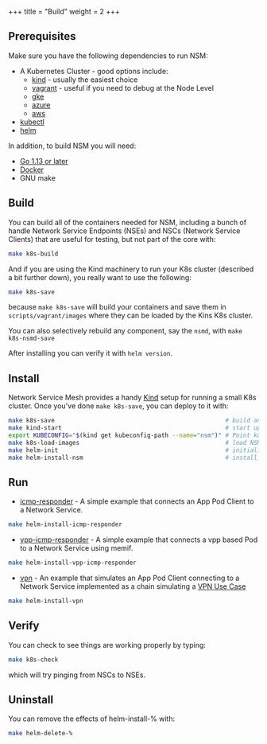 +++
title = "Build"
weight = 2
+++
## Prerequisites

Make sure you have the following dependencies to run NSM:

* A Kubernetes Cluster - good options include:
  * [kind](https://github.com/networkservicemesh/networkservicemesh/blob/master/docs/guide-kind.md) - usually the easiest choice
  * [vagrant](https://github.com/networkservicemesh/networkservicemesh/blob/master/docs/guide-vagrant.md) - useful if you need to debug at the Node Level
  * [gke](https://github.com/networkservicemesh/networkservicemesh/blob/master/docs/guide-gke.md)
  * [azure](https://github.com/networkservicemesh/networkservicemesh/blob/master/docs/guide-azure.md)
  * [aws](https://github.com/networkservicemesh/networkservicemesh/blob/master/docs/guide-aws.md)
* [kubectl](https://kubernetes.io/docs/tasks/tools/install-kubectl/)
* [helm](https://helm.sh/)

In addition, to build NSM you will need:

* [Go 1.13 or later](https://golang.org/dl/)
* [Docker](https://docs.docker.com/install/)
* GNU make

## Build

You can build all of the containers needed for NSM, including a bunch of handle Network Service Endpoints (NSEs) and NSCs (Network Service Clients) that are useful for testing, but not part of the core with:

```bash
make k8s-build
```

And if you are using the Kind machinery to run your K8s cluster (described a bit further down), you really want to use the following:

```bash
make k8s-save
```

because ```make k8s-save``` will build your containers and save them in `scripts/vagrant/images` where they can be loaded by the Kins K8s cluster.

You can also selectively rebuild any component, say the `nsmd`, with ```make k8s-nsmd-save```

After installing you can verify it with `helm version`.

## Install

Network Service Mesh provides a handy [Kind](https://github.com/kubernetes-sigs/kind) setup for running a small K8s cluster. Once you've done ```make k8s-save```, you can deploy to it with:

```bash
make k8s-save                                                # build and save the NSM docker containers
make kind-start                                              # start up an nsm cluster named kind
export KUBECONFIG="$(kind get kubeconfig-path --name="nsm")" # Point kubectl at your kind instance
make k8s-load-images                                         # load NSM docker containers into kind
make helm-init                                               # initialize helm
make helm-install-nsm                                        # install the nsm infrastructure
```

## Run
* [icmp-responder](/docs/examples/icmp-responder/) - A simple example that connects an App Pod Client to a Network Service.  
```bash
make helm-install-icmp-responder
```
* [vpp-icmp-responder](/docs/examples/vpp-icmp-responder/) - A simple example that connects a vpp based Pod to a Network Service using memif.  
```bash
make helm-install-vpp-icmp-responder
```
* [vpn](/docs/examples/vpn/) - An example that simulates an App Pod Client connecting to a Network Service implemented as a chain simulating a [VPN Use Case](https://docs.google.com/presentation/d/1Vzmhv5vc10NyAa08ny-CCbveo0_fWkDckbkCD_N0fPg/edit#slide=id.g49bd4e8739_0_12)  
```bash
make helm-install-vpn
```

## Verify
You can check to see things are working properly by typing:

```bash
make k8s-check
```

which will try pinging from NSCs to NSEs.

## Uninstall

You can remove the effects of helm-install-% with:

```bash
make helm-delete-%
```

